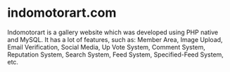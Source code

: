 # indomotorart.com
Indomotorart is a gallery website which was developed using PHP native and MySQL. It has a lot of features, such as: Member Area, Image Upload, Email Verification, Social Media, Up Vote System, Comment System, Reputation System, Search System, Feed System, Specified-Feed System, etc.
